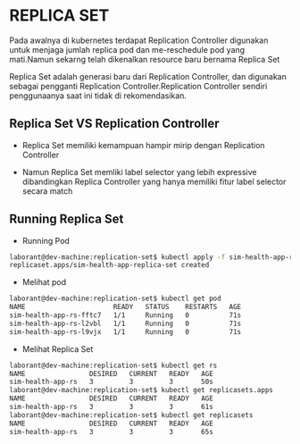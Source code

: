 # REPLICA SET
Pada awalnya di kubernetes terdapat Replication Controller digunakan untuk menjaga jumlah replica pod dan me-reschedule pod yang mati.Namun sekarng telah dikenalkan resource baru bernama Replica Set

Replica Set adalah generasi baru dari Replication Controller, dan digunakan sebagai pengganti Replication Controller.Replication Controller sendiri penggunaanya saat ini tidak di rekomendasikan.


## Replica Set VS Replication Controller
* Replica Set memiliki kemampuan hampir mirip dengan Replication Controller

* Namun Replica Set memliki label selector yang lebih expressive dibandingkan Replica Controller yang hanya memiliki fitur label selector secara match

## Running Replica Set
* Running Pod
```bash
laborant@dev-machine:replication-set$ kubectl apply -f sim-health-app-replica-set.yaml 
replicaset.apps/sim-health-app-replica-set created
```

* Melihat pod
```bash
laborant@dev-machine:replication-set$ kubectl get pod
NAME                      READY   STATUS    RESTARTS   AGE
sim-health-app-rs-fftc7   1/1     Running   0          71s
sim-health-app-rs-l2vbl   1/1     Running   0          71s
sim-health-app-rs-l9vjx   1/1     Running   0          71s
```

* Melihat Replica Set
```bash
laborant@dev-machine:replication-set$ kubectl get rs
NAME                DESIRED   CURRENT   READY   AGE
sim-health-app-rs   3         3         3       50s
laborant@dev-machine:replication-set$ kubectl get replicasets.apps 
NAME                DESIRED   CURRENT   READY   AGE
sim-health-app-rs   3         3         3       61s
laborant@dev-machine:replication-set$ kubectl get replicasets
NAME                DESIRED   CURRENT   READY   AGE
sim-health-app-rs   3         3         3       65s
```